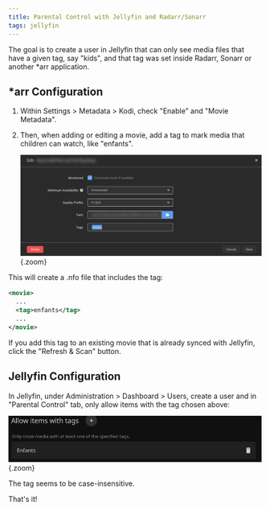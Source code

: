 ```yaml
---
title: Parental Control with Jellyfin and Radarr/Sonarr
tags: jellyfin
---
```


The goal is to create a user in Jellyfin
that can only see media files that
have a given tag, say "kids",
and that tag was set inside Radarr, Sonarr
or another *arr application.

## *arr Configuration

1. Within Settings > Metadata > Kodi,
   check "Enable" and "Movie Metadata".

2. Then, when adding or editing a movie,
   add a tag to mark media that children can watch,
   like "enfants".

   ![Edit modal showing tag used for parental control](/images/2025-03-01-parental-control-with-jellyfin-and-radarr-sonarr/edit_tag.png){.zoom}

This will create a .nfo file that includes the tag:

```xml
<movie>
  ...
  <tag>enfants</tag>
  ...
</movie>
```

If you add this tag to an existing movie
that is already synced with Jellyfin,
click the "Refresh & Scan" button.

## Jellyfin Configuration

In Jellyfin, under Administration > Dashboard > Users,
create a user and in "Parental Control" tab,
only allow items with the tag chosen above:

![Jellyfin option to allow only media with given tag](/images/2025-03-01-parental-control-with-jellyfin-and-radarr-sonarr/allow_tag.png){.zoom}

The tag seems to be case-insensitive.

That's it!
